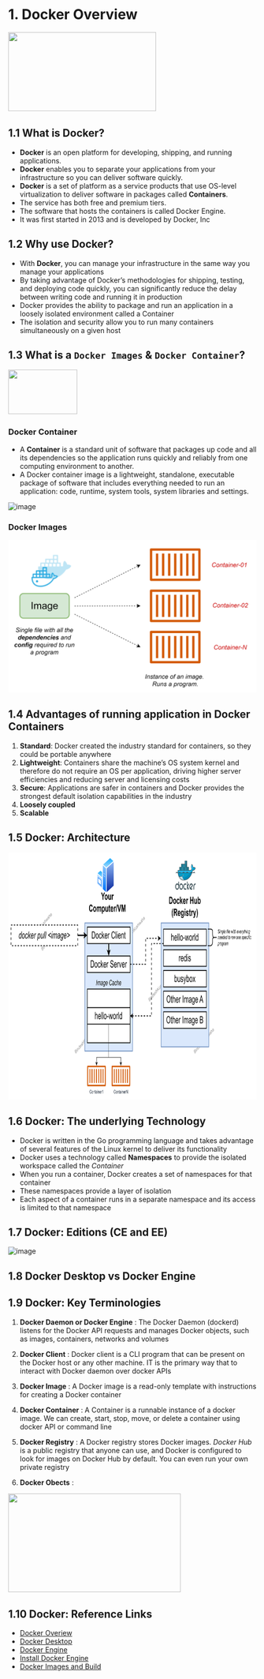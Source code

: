 # 1. Docker Overview

<img src="https://user-images.githubusercontent.com/121426292/229050098-c94ddecd-b438-476d-a932-7485e10a9900.png" data-canonical-src="https://user-images.githubusercontent.com/121426292/229050098-c94ddecd-b438-476d-a932-7485e10a9900.png" width="300" height="160" />

## 1.1 What is Docker?

- **Docker** is an open platform for developing, shipping, and running applications.
- **Docker** enables you to separate your applications from your infrastructure so you can deliver software quickly.
- **Docker** is a set of platform as a service products that use OS-level virtualization to deliver software in packages called **Containers**.
- The service has both free and premium tiers.
- The software that hosts the containers is called Docker Engine.
- It was first started in 2013 and is developed by Docker, Inc

## 1.2 Why use Docker?

- With **Docker**, you can manage your infrastructure in the same way you manage your applications
- By taking advantage of Docker’s methodologies for shipping, testing, and deploying code quickly, you can significantly reduce the delay between writing code and running it in production
- Docker provides the ability to package and run an application in a loosely isolated environment called a Container
- The isolation and security allow you to run many containers simultaneously on a given host

## 1.3 What is a `Docker Images` & `Docker Container`?

<img src="https://user-images.githubusercontent.com/121426292/229057732-3942c29f-70ec-4aa0-9a4a-481d83fa3ed7.png" data-canonical-src="[https://user-images.githubusercontent.com/121426292/229050098-c94ddecd-b438-476d-a932-7485e10a9900.png](https://user-images.githubusercontent.com/121426292/229057732-3942c29f-70ec-4aa0-9a4a-481d83fa3ed7.png)" width="140" height="90" />

### Docker Container

- A **Container** is a standard unit of software that packages up code and all its dependencies so the application runs quickly and reliably from one computing environment to another.
- A Docker container image is a lightweight, standalone, executable package of software that includes everything needed to run an application: code, runtime, system tools, system libraries and settings.

![image](https://user-images.githubusercontent.com/121426292/229056677-9e84fed7-d02c-49f7-b26b-40743a9eab63.png)

### Docker Images

![dockerimg](images/dockerimg.png)

## 1.4 Advantages of running application in Docker Containers

1.  **Standard**: Docker created the industry standard for containers, so they could be portable anywhere
2.  **Lightweight**: Containers share the machine’s OS system kernel and therefore do not require an OS per application, driving higher server efficiencies and reducing server and licensing costs
3.  **Secure**: Applications are safer in containers and Docker provides the strongest default isolation capabilities in the industry
4.  **Loosely coupled**
5.  **Scalable**

## 1.5 Docker: Architecture

<img src="images/dockerarchitecture.png" width="800" height="500" />

## 1.6 Docker: The underlying Technology

- Docker is written in the Go programming language and takes advantage of several features of the Linux kernel to deliver its functionality
- Docker uses a technology called **Namespaces** to provide the isolated workspace called the _Container_
- When you run a container, Docker creates a set of namespaces for that container
- These namespaces provide a layer of isolation
- Each aspect of a container runs in a separate namespace and its access is limited to that namespace

## 1.7 Docker: Editions (CE and EE)

![image](https://user-images.githubusercontent.com/121426292/229061927-d0ae0010-9aab-4b48-a672-eb2b696bade8.png)

## 1.8 Docker Desktop vs Docker Engine

## 1.9 Docker: Key Terminologies

1.  **Docker Daemon or Docker Engine** : The Docker Daemon (dockerd) listens for the Docker API requests and manages Docker objects, such as images, containers, networks and volumes

2.  **Docker Client** : Docker client is a CLI program that can be present on the Docker host or any other machine. IT is the primary way that to interact with Docker daemon over docker APIs

3.  **Docker Image** : A Docker image is a read-only template with instructions for creating a Docker container

4.  **Docker Container** : A Container is a runnable instance of a docker image. We can create, start, stop, move, or delete a container using docker API or command line
5.  **Docker Registry** : A Docker registry stores Docker images. _Docker Hub_ is a public registry that anyone can use, and Docker is configured to look for images on Docker Hub by default. You can even run your own private registry

6.  **Docker Obects** :

<img src="https://user-images.githubusercontent.com/121426292/229129692-05b84bd5-7f82-4649-8761-e5d98618f8f4.png" data-canonical-src="https://user-images.githubusercontent.com/121426292/229129692-05b84bd5-7f82-4649-8761-e5d98618f8f4.png" width="350" height="200" />
   
## 1.10 Docker: Reference Links
   - [Docker Overiew](https://docs.docker.com/get-started/overview/)
   - [Docker Desktop](https://docs.docker.com/desktop/)
   - [Docker Engine](https://docs.docker.com/engine/)
   - [Install Docker Engine](https://docs.docker.com/engine/install/)
   - [Docker Images and Build](https://docs.docker.com/build/)
